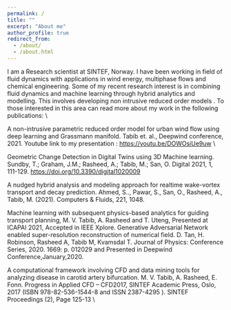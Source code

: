 ```yaml
---
permalink: /
title: ""
excerpt: "About me"
author_profile: true
redirect_from: 
  - /about/
  - /about.html
---
```


I am a Research scientist at SINTEF, Norway. I have been working in field of fluid dynamics with applications in wind energy, multiphase flows  and chemical engineering.  Some of my recent research interest is in combining fluid dynamics and machine learning through hybrid analytics and modelling. This involves developing non intrusive reduced order models . To those interested in this area can read more about my work in the following publications: \

A non-intrusive parametric reduced order model for urban wind flow using deep learning and Grassmann manifold.  Tabib et. al., Deepwind conference, 2021. Youtube link to my presentation : https://youtu.be/DOWOsiUe9uw \

Geometric Change Detection in Digital Twins using 3D Machine learning. Sundby, T.; Graham, J.M.; Rasheed, A.; Tabib, M.; San, O. Digital 2021, 1, 111-129. https://doi.org/10.3390/digital1020009

A nudged hybrid analysis and modeling approach for realtime wake-vortex transport and decay prediction. Ahmed, S.., Pawar, S., San, O., Rasheed, A., Tabib, M. (2021). Computers & Fluids, 221, 1048.

Machine learning with subsequent physics-based analytics for guiding transport planning, M. V. Tabib, A. Rasheed and T. Uteng, Presented at ICAPAI 2021, Accepted in IEEE Xplore. Generative Adversarial Network enabled super-resolution reconstruction of numerical field. D. Tan, H. Robinson, Rasheed A, Tabib M, Kvamsdal T. Journal of Physics: Conference Series, 2020. 1669: p. 012029 and Presented in Deepwind Conference,January,2020.

A computational framework involving CFD and data mining tools for analyzing disease in carotid artery bifurcation. M. V. Tabib, A. Rasheed, E. Fonn. Progress in Applied CFD – CFD2017, SINTEF Academic Press, Oslo, 2017 (ISBN 978-82-536-1544-8 and ISSN 2387-4295 ). SINTEF Proceedings (2), Page 125-13 \
